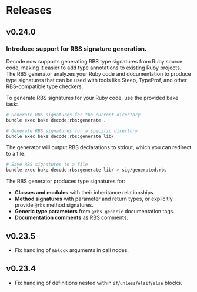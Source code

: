 # Releases

## v0.24.0

### Introduce support for RBS signature generation.

Decode now supports generating RBS type signatures from Ruby source code, making it easier to add type annotations to existing Ruby projects. The RBS generator analyzes your Ruby code and documentation to produce type signatures that can be used with tools like Steep, TypeProf, and other RBS-compatible type checkers.

To generate RBS signatures for your Ruby code, use the provided bake task:

``` bash
# Generate RBS signatures for the current directory
bundle exec bake decode:rbs:generate .

# Generate RBS signatures for a specific directory
bundle exec bake decode:rbs:generate lib/
```

The generator will output RBS declarations to stdout, which you can redirect to a file:

``` bash
# Save RBS signatures to a file
bundle exec bake decode:rbs:generate lib/ > sig/generated.rbs
```

The RBS generator produces type signatures for:

  - **Classes and modules** with their inheritance relationships.
  - **Method signatures** with parameter and return types, or explicitly provide `@rbs` method signatures.
  - **Generic type parameters** from `@rbs generic` documentation tags.
  - **Documentation comments** as RBS comments.

## v0.23.5

  - Fix handling of `&block` arguments in call nodes.

## v0.23.4

  - Fix handling of definitions nested within `if`/`unless`/`elsif`/`else` blocks.
